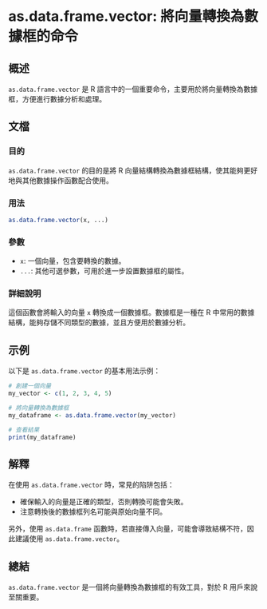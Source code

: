 <!--
Meta Description: # as.data.frame.vector: 將向量轉換為數據框的命令 ## 概述 `as.data.frame.vector` 是 R 語言中的一個重要命令，主要用於將向量轉換為數據框，方便進行數據分析和處理。 ## 文檔 ### 目的 `as.data.frame.vector` 的目的是將 ...
Meta Keywords: data, frame, vector, my_vector, my_dataframe
-->

# as.data.frame.vector: 將向量轉換為數據框的命令

## 概述
`as.data.frame.vector` 是 R 語言中的一個重要命令，主要用於將向量轉換為數據框，方便進行數據分析和處理。

## 文檔
### 目的
`as.data.frame.vector` 的目的是將 R 向量結構轉換為數據框結構，使其能夠更好地與其他數據操作函數配合使用。

### 用法
```R
as.data.frame.vector(x, ...)
```

### 參數
- `x`: 一個向量，包含要轉換的數據。
- `...`: 其他可選參數，可用於進一步設置數據框的屬性。

### 詳細說明
這個函數會將輸入的向量 `x` 轉換成一個數據框。數據框是一種在 R 中常用的數據結構，能夠存儲不同類型的數據，並且方便用於數據分析。

## 示例
以下是 `as.data.frame.vector` 的基本用法示例：

```R
# 創建一個向量
my_vector <- c(1, 2, 3, 4, 5)

# 將向量轉換為數據框
my_dataframe <- as.data.frame.vector(my_vector)

# 查看結果
print(my_dataframe)
```

## 解釋
在使用 `as.data.frame.vector` 時，常見的陷阱包括：
- 確保輸入的向量是正確的類型，否則轉換可能會失敗。
- 注意轉換後的數據框列名可能與原始向量不同。

另外，使用 `as.data.frame` 函數時，若直接傳入向量，可能會導致結構不符，因此建議使用 `as.data.frame.vector`。

## 總結
`as.data.frame.vector` 是一個將向量轉換為數據框的有效工具，對於 R 用戶來說至關重要。